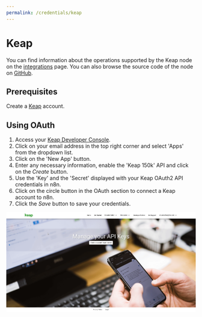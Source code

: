 ```yaml
---
permalink: /credentials/keap
---
```


# Keap

You can find information about the operations supported by the Keap node on the [integrations](https://n8n.io/integrations/n8n-nodes-base.keap) page. You can also browse the source code of the node on [GitHub](https://github.com/n8n-io/n8n/tree/master/packages/nodes-base/nodes/Keap).

## Prerequisites

Create a [Keap](https://keap.com/) account.

## Using OAuth

1. Access your [Keap Developer Console](https://keys.developer.keap.com/my-apps).
2. Click on your email address in the top right corner and select 'Apps' from the dropdown list.
3. Click on the 'New App' button.
4. Enter any necessary information, enable the 'Keap 150k' API and click on the *Create* button.
6. Use the 'Key' and the 'Secret' displayed with your Keap OAuth2 API credentials in n8n.
7. Click on the circle button in the OAuth section to connect a Keap account to n8n.
8. Click the *Save* button to save your credentials.

![Getting Keap credentials](./getting-oauth-credentials.gif)
